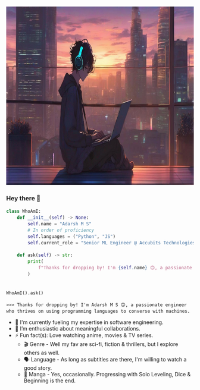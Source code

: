 <img src="https://raw.githubusercontent.com/itsadarshms/itsadarshms/main/assets/splash.png" alt="splash" height="480" width="auto"></img>

### Hey there 👋

```python
class WhoAmI:
    def __init__(self) -> None:
        self.name = "Adarsh M S"
        # In order of proficiency
        self.languages = ("Python", "JS")
        self.current_role = "Senior ML Engineer @ Accubits Technologies Inc."

    def ask(self) -> str:
        print(
            f"Thanks for dropping by! I'm {self.name} 🙃, a passionate engineer who thrives on using programming languages to converse with machines."
        )


WhoAmI().ask()
```

`>>> Thanks for dropping by! I'm Adarsh M S 🙃, a passionate engineer who thrives on using programming languages to converse with machines.`

<!-- - 🔭 I’m currently working on ... -->
- 🌱 I'm currently fueling my expertise in software engineering.
- 👯 I’m enthusiastic about meaningful collaborations.
- ⚡ Fun fact(s): Love watching anime, movies & TV series.
    - 🎬 Genre - Well my fav are sci-fi, fiction & thrillers, but I explore others as well.
    - 🗣️ Language - As long as subtitles are there, I'm willing to watch a good story.
    - 📔 Manga - Yes, occasionally. Progressing with Solo Leveling, Dice & Beginning is the end.
<!-- - 📫 More about me: -->
